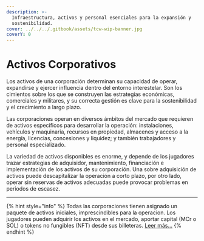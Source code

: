 ```yaml
---
description: >-
  Infraestructura, activos y personal esenciales para la expansión y
  sostenibilidad.
cover: ../../../.gitbook/assets/tcw-wip-banner.jpg
coverY: 0
---
```


# Activos Corporativos

Los activos de una corporación determinan su capacidad de operar, expandirse y ejercer influencia dentro del entorno interestelar. Son los cimientos sobre los que se construyen las estrategias económicas, comerciales y militares, y su correcta gestión es clave para la sostenibilidad y el crecimiento a largo plazo.

Las corporaciones operan en diversos ámbitos del mercado que requieren de activos específicos para desarrollar la operación: instalaciones, vehículos y maquinaria, recursos en propiedad, almacenes y acceso a la energía, licencias, concesiones y liquidez; y también trabajadores y personal especializado.

La variedad de activos disponibles es enorme, y depende de los jugadores trazar estrategias de adquisidor, mantenimiento, financiación e implementación de los activos de su corporación. Una sobre adquisición de activos puede descapitalizar la operación a corto plazo, por otro lado, operar sin reservas de activos adecuadas puede provocar problemas en periodos de escasez.

***

{% hint style="info" %}
Todas las corporaciones tienen asignado un paquete de activos iniciales, imprescindibles para la operacion. Los jugadores pueden adquirir los activos en el mercado, aportar capital (MCr o SOL) o tokens no fungibles (NFT) desde sus billeteras. [Leer más...](../../../tokenomics/tokens-no-fungibles-nft/)
{% endhint %}
